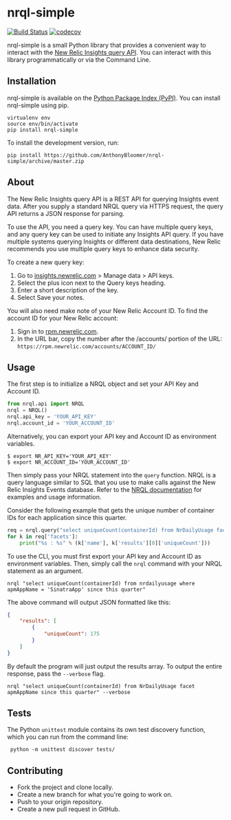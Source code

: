 # nrql-simple

[![Build Status](https://travis-ci.org/AnthonyBloomer/nrql-simple.svg?branch=master)](https://travis-ci.org/AnthonyBloomer/nrql-simple)
[![codecov](https://codecov.io/gh/AnthonyBloomer/nrql-simple/branch/master/graph/badge.svg)](https://codecov.io/gh/AnthonyBloomer/nrql-simple)

nrql-simple is a small Python library that provides a convenient way to interact with the [New Relic Insights query API](https://docs.newrelic.com/docs/insights/insights-api/get-data/query-insights-event-data-api). You can interact with this library programmatically or via the Command Line.

## Installation


nrql-simple is available on the [Python Package Index (PyPI)](https://pypi.org/project/nrql-simple/). You can install nrql-simple using pip.

```
virtualenv env
source env/bin/activate
pip install nrql-simple
```

To install the development version, run:

```
pip install https://github.com/AnthonyBloomer/nrql-simple/archive/master.zip
```

## About

The New Relic Insights query API is a REST API for querying Insights event data. After you supply a standard NRQL query via HTTPS request, the query API returns a JSON response for parsing.

To use the API, you need a query key. You can have multiple query keys, and any query key can be used to initiate any Insights API query. If you have multiple systems querying Insights or different data destinations, New Relic recommends you use multiple query keys to enhance data security.

To create a new query key:

1. Go to [insights.newrelic.com](https://insights.newrelic.com) > Manage data > API keys.
2. Select the plus icon next to the Query keys heading.
3. Enter a short description of the key.
4. Select Save your notes.

You will also need make note of your New Relic Account ID. To find the account ID for your New Relic account:

1. Sign in to [rpm.newrelic.com](https://rpm.newrelic.com).
2. In the URL bar, copy the number after the /accounts/ portion of the URL: `https://rpm.newrelic.com/accounts/ACCOUNT_ID/`

## Usage

The first step is to initialize a NRQL object and set your API Key and Account ID.

``` python
from nrql.api import NRQL
nrql = NRQL()
nrql.api_key = 'YOUR_API_KEY'
nrql.account_id = 'YOUR_ACCOUNT_ID'
```

Alternatively, you can export your API key and Account ID as environment variables.

```
$ export NR_API_KEY='YOUR_API_KEY'
$ export NR_ACCOUNT_ID='YOUR_ACCOUNT_ID'
```

Then simply pass your NRQL statement into the `query` function. NRQL is a query language similar to SQL that you use to make calls against the New Relic Insights Events database. Refer to the [NRQL documentation](https://docs.newrelic.com/docs/insights/nrql-new-relic-query-language/nrql-resources/nrql-syntax-components-functions) for examples and usage information.

Consider the following example that gets the unique number of container IDs for each application since this quarter.

``` python
req = nrql.query("select uniqueCount(containerId) from NrDailyUsage facet apmAppName since this quarter")
for k in req['facets']:
    print("%s : %s" % (k['name'], k['results'][0]['uniqueCount']))
```

To use the CLI, you must first export your API key and Account ID as environment variables. Then, simply call the `nrql` command with your NRQL statement as an argument.

```
nrql "select uniqueCount(containerId) from nrdailyusage where apmAppName = 'SinatraApp' since this quarter"
```

The above command will output JSON formatted like this:

``` json
{
    "results": [
        {
            "uniqueCount": 175
        }
    ]
}
```

By default the program will just output the results array. To output the entire response, pass the `--verbose` flag.

```
nrql "select uniqueCount(containerId) from NrDailyUsage facet apmAppName since this quarter" --verbose
```

## Tests

The Python `unittest` module contains its own test discovery function, which you can run from the command line:

```
 python -m unittest discover tests/
```


## Contributing

- Fork the project and clone locally.
- Create a new branch for what you're going to work on.
- Push to your origin repository.
- Create a new pull request in GitHub.

